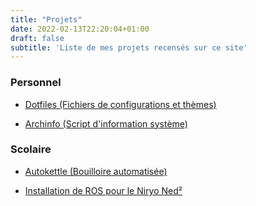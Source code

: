 ```yaml
---
title: "Projets"
date: 2022-02-13T22:20:04+01:00
draft: false
subtitle: 'Liste de mes projets recensés sur ce site'
---
```


### Personnel

- [Dotfiles (Fichiers de configurations et thèmes)](../posts/dotfiles)

- [Archinfo (Script d'information système)](../posts/archinfo)


### Scolaire

- [Autokettle (Bouilloire automatisée)](../posts/autokettle)

- [Installation de ROS pour le Niryo Ned²](../posts/ros)